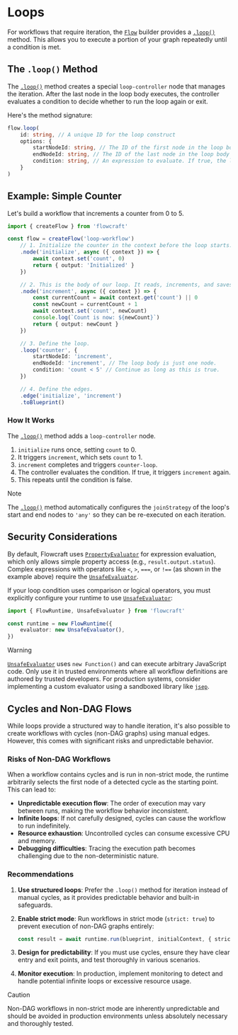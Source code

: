 # Loops

For workflows that require iteration, the [`Flow`](/api/flow#flow-class) builder provides a [`.loop()`](/api/flow#loop-id-options) method. This allows you to execute a portion of your graph repeatedly until a condition is met.

## The `.loop()` Method

The [`.loop()`](/api/flow#loop-id-options) method creates a special `loop-controller` node that manages the iteration. After the last node in the loop body executes, the controller evaluates a condition to decide whether to run the loop again or exit.

Here's the method signature:
```typescript
flow.loop(
	id: string, // A unique ID for the loop construct
	options: {
		startNodeId: string, // The ID of the first node in the loop body
		endNodeId: string, // The ID of the last node in the loop body
		condition: string, // An expression to evaluate. If true, the loop continues.
	}
)
```

## Example: Simple Counter

Let's build a workflow that increments a counter from 0 to 5.

```typescript
import { createFlow } from 'flowcraft'

const flow = createFlow('loop-workflow')
	// 1. Initialize the counter in the context before the loop starts.
	.node('initialize', async ({ context }) => {
		await context.set('count', 0)
		return { output: 'Initialized' }
	})

	// 2. This is the body of our loop. It reads, increments, and saves the counter.
	.node('increment', async ({ context }) => {
		const currentCount = await context.get('count') || 0
		const newCount = currentCount + 1
		await context.set('count', newCount)
		console.log(`Count is now: ${newCount}`)
		return { output: newCount }
	})

	// 3. Define the loop.
	.loop('counter', {
		startNodeId: 'increment',
		endNodeId: 'increment', // The loop body is just one node.
		condition: 'count < 5' // Continue as long as this is true.
	})

	// 4. Define the edges.
	.edge('initialize', 'increment')
	.toBlueprint()
```

### How It Works

The [`.loop()`](/api/flow#loop-id-options) method adds a `loop-controller` node.

<DemoLoop />

1.  `initialize` runs once, setting `count` to 0.
2.  It triggers `increment`, which sets `count` to 1.
3.  `increment` completes and triggers `counter-loop`.
4.  The controller evaluates the condition. If true, it triggers `increment` again.
5.  This repeats until the condition is false.

> [!NOTE]
> The [`.loop()`](/api/flow#loop-id-options) method automatically configures the `joinStrategy` of the loop's start and end nodes to `'any'` so they can be re-executed on each iteration.

## Security Considerations

By default, Flowcraft uses [`PropertyEvaluator`](/api/evaluator#propertyevaluator-class) for expression evaluation, which only allows simple property access (e.g., `result.output.status`). Complex expressions with operators like `<`, `>`, `===`, or `!==` (as shown in the example above) require the [`UnsafeEvaluator`](/api/evaluator#unsafeevaluator-class).

If your loop condition uses comparison or logical operators, you must explicitly configure your runtime to use [`UnsafeEvaluator`](/api/evaluator#unsafeevaluator-class):

```typescript
import { FlowRuntime, UnsafeEvaluator } from 'flowcraft'

const runtime = new FlowRuntime({
	evaluator: new UnsafeEvaluator(),
})
```

> [!WARNING]
> [`UnsafeEvaluator`](/api/evaluator#unsafeevaluator-class) uses `new Function()` and can execute arbitrary JavaScript code. Only use it in trusted environments where all workflow definitions are authored by trusted developers. For production systems, consider implementing a custom evaluator using a sandboxed library like [`jsep`](https://npmjs.com/package/jsep).

## Cycles and Non-DAG Flows

While loops provide a structured way to handle iteration, it's also possible to create workflows with cycles (non-DAG graphs) using manual edges. However, this comes with significant risks and unpredictable behavior.

### Risks of Non-DAG Workflows

When a workflow contains cycles and is run in non-strict mode, the runtime arbitrarily selects the first node of a detected cycle as the starting point. This can lead to:

- **Unpredictable execution flow**: The order of execution may vary between runs, making the workflow behavior inconsistent.
- **Infinite loops**: If not carefully designed, cycles can cause the workflow to run indefinitely.
- **Resource exhaustion**: Uncontrolled cycles can consume excessive CPU and memory.
- **Debugging difficulties**: Tracing the execution path becomes challenging due to the non-deterministic nature.

### Recommendations

1. **Use structured loops**: Prefer the `.loop()` method for iteration instead of manual cycles, as it provides predictable behavior and built-in safeguards.

2. **Enable strict mode**: Run workflows in strict mode (`strict: true`) to prevent execution of non-DAG graphs entirely:

   ```typescript
   const result = await runtime.run(blueprint, initialContext, { strict: true })
   ```

3. **Design for predictability**: If you must use cycles, ensure they have clear entry and exit points, and test thoroughly in various scenarios.

4. **Monitor execution**: In production, implement monitoring to detect and handle potential infinite loops or excessive resource usage.

> [!CAUTION]
> Non-DAG workflows in non-strict mode are inherently unpredictable and should be avoided in production environments unless absolutely necessary and thoroughly tested.
